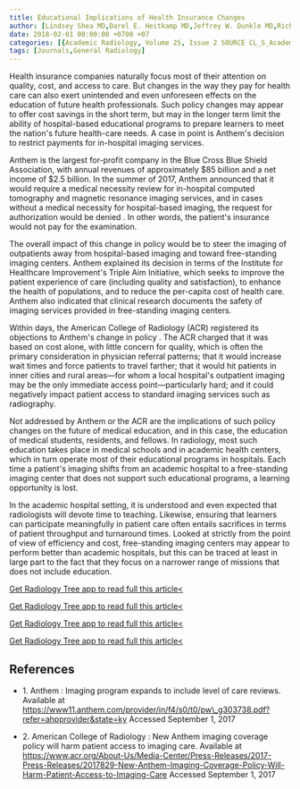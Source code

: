 ```yaml
---
title: Educational Implications of Health Insurance Changes
author: [Lindsey Shea MD,Darel E. Heitkamp MD,Jeffrey W. Dunkle MD,Richard B. Gunderman MD PhD]
date: 2018-02-01 00:00:00 +0700 +07
categories: [{Academic Radiology, Volume 25, Issue 2 SOURCE CL_S_AcademicRadiologyVolume25Issue2 1}]
tags: [Journals,General Radiology]
---
```

Health insurance companies naturally focus most of their attention on quality, cost, and access to care. But changes in the way they pay for health care can also exert unintended and even unforeseen effects on the education of future health professionals. Such policy changes may appear to offer cost savings in the short term, but may in the longer term limit the ability of hospital-based educational programs to prepare learners to meet the nation's future health-care needs. A case in point is Anthem's decision to restrict payments for in-hospital imaging services.

Anthem is the largest for-profit company in the Blue Cross Blue Shield Association, with annual revenues of approximately $85 billion and a net income of $2.5 billion. In the summer of 2017, Anthem announced that it would require a medical necessity review for in-hospital computed tomography and magnetic resonance imaging services, and in cases without a medical necessity for hospital-based imaging, the request for authorization would be denied . In other words, the patient's insurance would not pay for the examination.

The overall impact of this change in policy would be to steer the imaging of outpatients away from hospital-based imaging and toward free-standing imaging centers. Anthem explained its decision in terms of the Institute for Healthcare Improvement's Triple Aim Initiative, which seeks to improve the patient experience of care (including quality and satisfaction), to enhance the health of populations, and to reduce the per-capita cost of health care. Anthem also indicated that clinical research documents the safety of imaging services provided in free-standing imaging centers.

Within days, the American College of Radiology (ACR) registered its objections to Anthem's change in policy . The ACR charged that it was based on cost alone, with little concern for quality, which is often the primary consideration in physician referral patterns; that it would increase wait times and force patients to travel farther; that it would hit patients in inner cities and rural areas—for whom a local hospital's outpatient imaging may be the only immediate access point—particularly hard; and it could negatively impact patient access to standard imaging services such as radiography.

Not addressed by Anthem or the ACR are the implications of such policy changes on the future of medical education, and in this case, the education of medical students, residents, and fellows. In radiology, most such education takes place in medical schools and in academic health centers, which in turn operate most of their educational programs in hospitals. Each time a patient's imaging shifts from an academic hospital to a free-standing imaging center that does not support such educational programs, a learning opportunity is lost.

In the academic hospital setting, it is understood and even expected that radiologists will devote time to teaching. Likewise, ensuring that learners can participate meaningfully in patient care often entails sacrifices in terms of patient throughput and turnaround times. Looked at strictly from the point of view of efficiency and cost, free-standing imaging centers may appear to perform better than academic hospitals, but this can be traced at least in large part to the fact that they focus on a narrower range of missions that does not include education.

[Get Radiology Tree app to read full this article<](https://clinicalpub.com/app)

[Get Radiology Tree app to read full this article<](https://clinicalpub.com/app)

[Get Radiology Tree app to read full this article<](https://clinicalpub.com/app)

[Get Radiology Tree app to read full this article<](https://clinicalpub.com/app)

## References

- 1\. Anthem : Imaging program expands to include level of care reviews. Available at https://www11.anthem.com/provider/in/f4/s0/t0/pw\_g303738.pdf?refer=ahpprovider&state=ky Accessed September 1, 2017


- 2\. American College of Radiology : New Anthem imaging coverage policy will harm patient access to imaging care. Available at https://www.acr.org/About-Us/Media-Center/Press-Releases/2017-Press-Releases/2017829-New-Anthem-Imaging-Coverage-Policy-Will-Harm-Patient-Access-to-Imaging-Care Accessed September 1, 2017